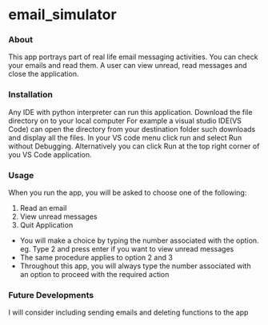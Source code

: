# email_simulator

### About
This app portrays part of real life email messaging activities. You can check your emails and read them. 
A user can view unread, read messages and close the application.

### Installation
Any IDE with python interpreter can run this application. Download the file directory on to your local computer For example a visual studio IDE(VS Code) can open the directory from your destination folder such downloads and display all the files. In your VS code menu click run and select Run without Debugging. Alternatively you can click Run at the top right corner of you VS Code application.

### Usage
When you run the app, you will be asked to choose one of the following:
1. Read an email
2. View unread messages
3. Quit Application

- You will make a choice by typing the number associated with the option. eg. Type 2 and press enter if you want to view unread messages
- The same procedure applies to option 2 and 3
- Throughout this app, you will always type the number associated with an option to proceed with the required action

### Future Developments
I will consider including sending emails and deleting functions to the app
